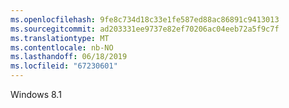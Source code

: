 ```yaml
---
ms.openlocfilehash: 9fe8c734d18c33e1fe587ed88ac86891c9413013
ms.sourcegitcommit: ad203331ee9737e82ef70206ac04eeb72a5f9c7f
ms.translationtype: MT
ms.contentlocale: nb-NO
ms.lasthandoff: 06/18/2019
ms.locfileid: "67230601"
---
```

Windows 8.1